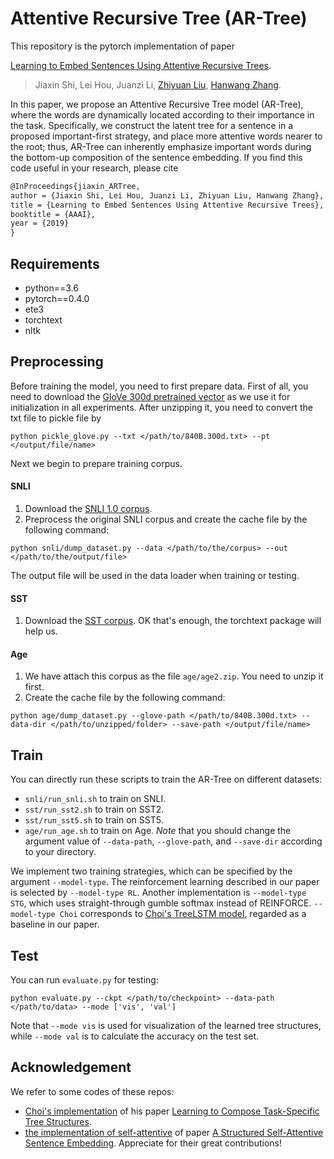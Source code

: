 # Attentive Recursive Tree (AR-Tree)
This repository is the pytorch implementation of paper

[Learning to Embed Sentences Using Attentive Recursive Trees](https://arxiv.org/abs/1811.02338).
> Jiaxin Shi, Lei Hou, Juanzi Li, [Zhiyuan Liu](http://nlp.csai.tsinghua.edu.cn/~lzy/index.html), [Hanwang Zhang](http://www.ntu.edu.sg/home/hanwangzhang/#aboutme).

In this paper, we propose an Attentive Recursive Tree model (AR-Tree), where the words are dynamically located according to their importance in the task. Specifically, we construct the latent tree for a sentence in a proposed important-first strategy, and place more attentive words nearer to the root; thus, AR-Tree can inherently emphasize important words during the bottom-up composition of the sentence embedding.
If you find this code useful in your research, please cite
``` tex
@InProceedings{jiaxin_ARTree,
author = {Jiaxin Shi, Lei Hou, Juanzi Li, Zhiyuan Liu, Hanwang Zhang},
title = {Learning to Embed Sentences Using Attentive Recursive Trees},
booktitle = {AAAI},
year = {2019}
}
```

## Requirements
- python==3.6
- pytorch==0.4.0
- ete3
- torchtext
- nltk

## Preprocessing
Before training the model, you need to first prepare data.
First of all, you need to download the [GloVe 300d pretrained vector](http://nlp.stanford.edu/data/glove.840B.300d.zip) as we use it for initialization in all experiments.
After unzipping it, you need to convert the txt file to pickle file by 
``` shell
python pickle_glove.py --txt </path/to/840B.300d.txt> --pt </output/file/name>
```
Next we begin to prepare training corpus.

#### SNLI
1. Download the [SNLI 1.0 corpus](https://nlp.stanford.edu/projects/snli/snli_1.0.zip).
2. Preprocess the original SNLI corpus and create the cache file by the following command:
``` shell
python snli/dump_dataset.py --data </path/to/the/corpus> --out </path/to/the/output/file>
```
The output file will be used in the data loader when training or testing.

#### SST
1. Download the [SST corpus](http://nlp.stanford.edu/~socherr/stanfordSentimentTreebank.zip). OK that's enough, the torchtext package will help us.

#### Age
1. We have attach this corpus as the file `age/age2.zip`. You need to unzip it first.
2. Create the cache file by the following command:
``` shell
python age/dump_dataset.py --glove-path </path/to/840B.300d.txt> --data-dir </path/to/unzipped/folder> --save-path </output/file/name>
```


## Train
You can directly run these scripts to train the AR-Tree on different datasets: 
- `snli/run_snli.sh` to train on SNLI.
- `sst/run_sst2.sh` to train on SST2.
- `sst/run_sst5.sh` to train on SST5.
- `age/run_age.sh` to train on Age.
*Note* that you should change the argument value of `--data-path`, `--glove-path`, and `--save-dir` according to your directory.

We implement two training strategies, which can be specified by the argument `--model-type`.
The reinforcement learning described in our paper is selected by `--model-type RL`.
Another implementation is `--model-type STG`, which uses straight-through gumble softmax instead of REINFORCE.
`--model-type Choi` corresponds to [Choi's TreeLSTM model](https://arxiv.org/abs/1707.02786), regarded as a baseline in our paper.

## Test
You can run `evaluate.py` for testing:
``` shell
python evaluate.py --ckpt </path/to/checkpoint> --data-path </path/to/data> --mode ['vis', 'val']
```
Note that `--mode vis` is used for visualization of the learned tree structures, while `--mode val` is to calculate the accuracy on the test set.

## Acknowledgement
We refer to some codes of these repos:
- [Choi's implementation](https://github.com/jihunchoi/unsupervised-treelstm) of his paper [Learning to Compose Task-Specific Tree Structures](https://arxiv.org/abs/1707.02786).
- [the implementation of self-attentive](https://github.com/ExplorerFreda/Structured-Self-Attentive-Sentence-Embedding) of paper [A Structured Self-Attentive Sentence Embedding](https://arxiv.org/abs/1703.03130).
Appreciate for their great contributions!
